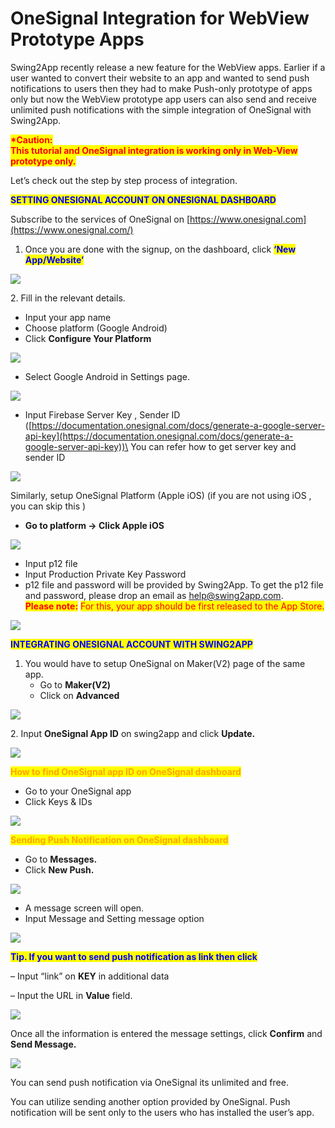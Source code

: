 # OneSignal Integration for WebView Prototype Apps

Swing2App recently release a new feature for the WebView apps. Earlier if a user wanted to convert their website to an app and wanted to send push notifications to users then they had to make Push-only prototype of apps only but now the WebView prototype app users can also send and receive unlimited push notifications with the simple integration of OneSignal with Swing2App.

<mark style="color:red;">**\*Caution:**</mark>\
<mark style="color:red;">**This tutorial and OneSignal integration is working only in Web-View prototype only.**</mark>

&#x20;

Let’s check out the step by step process of integration.

<mark style="color:blue;">**SETTING ONESIGNAL ACCOUNT ON ONESIGNAL DASHBOARD**</mark>

Subscribe to the services of OneSignal on [https://www.onesignal.com](https://www.onesignal.com/)

1. Once you are done with the signup, on the dashboard, click <mark style="color:blue;">**‘New App/Website’**</mark>

![](https://support.swing2app.com/wp-content/uploads/2020/11/Group-2177.png)

2\. Fill in the relevant details.

* Input your app name
* Choose platform (Google Android)
* Click **Configure Your Platform**

![](https://support.swing2app.com/wp-content/uploads/2020/11/Group-2196.png)

* Select Google Android in Settings page.

![](https://support.swing2app.com/wp-content/uploads/2020/11/Group-2180.png)

&#x20;

* Input Firebase Server Key , Sender ID\
  ([https://documentation.onesignal.com/docs/generate-a-google-server-api-key](https://documentation.onesignal.com/docs/generate-a-google-server-api-key))\
  You can refer how to get server key and sender ID

![](https://support.swing2app.com/wp-content/uploads/2020/11/Group-2195.png)

Similarly, setup OneSignal Platform (Apple iOS) (if you are not using iOS , you can skip this )

* **Go to platform -> Click Apple iOS**

![](https://support.swing2app.com/wp-content/uploads/2020/11/Group-2182.png)

&#x20;

* Input p12 file
* Input Production Private Key Password
* p12 file and password will be provided by Swing2App. To get the p12 file and password, please drop an email as [help@swing2app.com](mailto:help@swing2app.com).\
  <mark style="color:red;">**Please note:**</mark> <mark style="color:red;"></mark><mark style="color:red;">For this, your app should be first released to the App Store.</mark>

![](https://support.swing2app.com/wp-content/uploads/2020/11/Group-2194.png)



&#x20;

<mark style="color:blue;">**INTEGRATING ONESIGNAL ACCOUNT WITH SWING2APP**</mark>

1. You would have to setup OneSignal on Maker(V2) page of the same app.
   * Go to **Maker(V2)**
   * Click on **Advanced**

![](https://support.swing2app.com/wp-content/uploads/2020/11/Group-2185.png)

&#x20;

2\.  Input **OneSignal App ID** on swing2app and click **Update.**

![](https://support.swing2app.com/wp-content/uploads/2020/11/Group-2187.png)

&#x20;

<mark style="color:orange;">**How to find OneSignal app ID on OneSignal dashboard**</mark>

* Go to your OneSignal app
* Click Keys & IDs

![](https://support.swing2app.com/wp-content/uploads/2020/11/Group-2188.png)

&#x20;

<mark style="color:orange;">**Sending Push Notification on OneSignal dashboard**</mark>

* Go to **Messages.**
* Click **New Push.**

![](https://support.swing2app.com/wp-content/uploads/2020/11/Group-2189.png)

&#x20;

* A message screen will open.
* Input Message and Setting message option

![](https://support.swing2app.com/wp-content/uploads/2020/11/Group-2193.png)

&#x20;<mark style="color:blue;">**Tip. If you want to send push notification as link then click**</mark>

– Input “link” on **KEY** in additional data

– Input the URL in **Value** field.

![](https://support.swing2app.com/wp-content/uploads/2020/11/Group-2191.png)

&#x20;

Once all the information is entered the message settings, click **Confirm** and **Send Message.**

![](https://support.swing2app.com/wp-content/uploads/2020/11/Group-2192.png)

&#x20;

You can send push notification via OneSignal its unlimited and free.

You can utilize sending another option provided by OneSignal. Push notification will be sent only to the users who has installed the user’s app.
